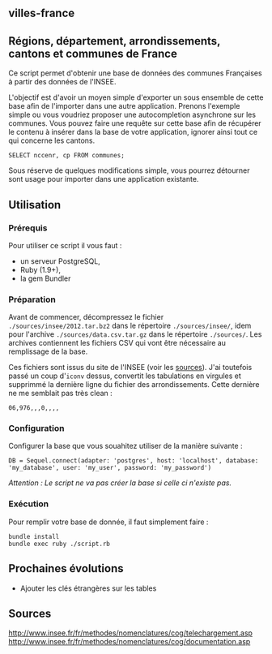 ## villes-france

## Régions, département, arrondissements, cantons et communes de France

Ce script permet d'obtenir une base de données des communes Françaises à partir des données de l'INSEE.

L'objectif est d'avoir un moyen simple d'exporter un sous ensemble de cette base afin de l'importer dans une autre application.
Prenons l'exemple simple ou vous voudriez proposer une autocompletion asynchrone sur les communes.
Vous pouvez faire une requête sur cette base afin de récupérer le contenu à insérer dans la base de votre application,
ignorer ainsi tout ce qui concerne les cantons.


```
SELECT nccenr, cp FROM communes;
```

Sous réserve de quelques modifications simple, vous pourrez détourner sont usage pour importer dans une application existante.

## Utilisation

### Prérequis

Pour utiliser ce script il vous faut :

* un serveur PostgreSQL,
* Ruby (1.9+),
* la gem Bundler

### Préparation

Avant de commencer, décompressez le fichier `./sources/insee/2012.tar.bz2` dans le répertoire `./sources/insee/`,
idem pour l'archive `./sources/data.csv.tar.gz` dans le répertoire `./sources/`.
Les archives contiennent les fichiers CSV qui vont être nécessaire au remplissage de la base.

Ces fichiers sont issus du site de l'INSEE (voir les [sources](#sources)).
J'ai toutefois passé un coup d'`iconv` dessus, convertit les tabulations en virgules et supprimmé la dernière ligne du fichier des arrondissements.
Cette dernière ne me semblait pas très clean :

```
06,976,,,0,,,,
```

### Configuration

Configurer la base que vous souahitez utiliser de la manière suivante :

```
DB = Sequel.connect(adapter: 'postgres', host: 'localhost', database: 'my_database', user: 'my_user', password: 'my_password')
```

_Attention : Le script ne va pas créer la base si celle ci n'existe pas._


### Exécution

Pour remplir votre base de donnée, il faut simplement faire :

```
bundle install
bundle exec ruby ./script.rb
```

## Prochaines évolutions

* Ajouter les clés étrangères sur les tables

## Sources

http://www.insee.fr/fr/methodes/nomenclatures/cog/telechargement.asp
http://www.insee.fr/fr/methodes/nomenclatures/cog/documentation.asp
